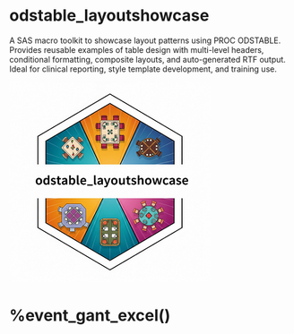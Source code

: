 # odstable_layoutshowcase
A SAS macro toolkit to showcase layout patterns using PROC ODSTABLE. Provides reusable examples of table design with multi-level headers, conditional formatting, composite layouts, and auto-generated RTF output. Ideal for clinical reporting, style template development, and training use.

![odstable_layoutshowcase](./odstable_layoutshowcase_small.png)  

# %event_gant_excel()
